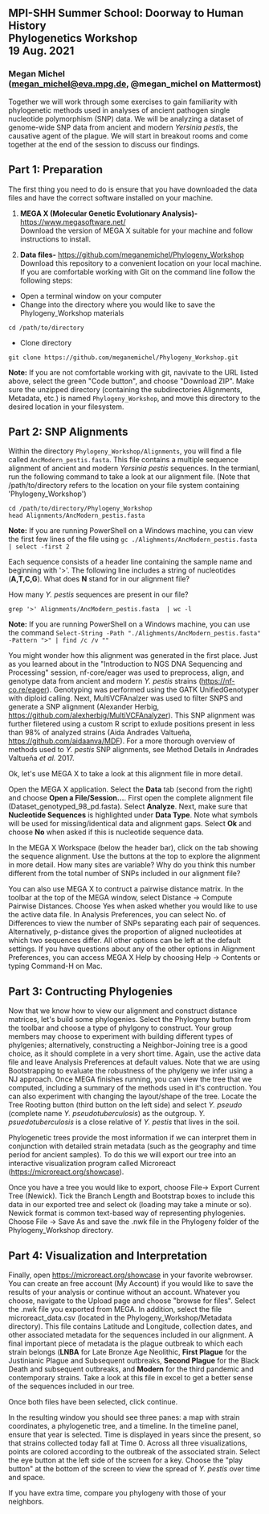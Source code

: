 ## MPI-SHH Summer School: Doorway to Human History<br/> Phylogenetics Workshop<br/> 19 Aug. 2021

### Megan Michel<br/> (megan_michel@eva.mpg.de, @megan_michel on Mattermost)

Together we will work through some exercises to gain familiarity with phylogenetic methods used in analyses of ancient pathogen single nucleotide polymorphism (SNP) data. We will be analyzing a dataset of genome-wide SNP data from ancient and modern *Yersinia pestis*, the causative agent of the plague. We will start in breakout rooms and come together at the end of the session to discuss our findings.

## Part 1: Preparation
The first thing you need to do is ensure that you have downloaded the data files and have the correct software installed on your machine.
 
1. **MEGA X (Molecular Genetic Evolutionary Analysis)-** https://www.megasoftware.net/  
Download the version of MEGA X suitable for your machine and follow instructions to install.
 
2. **Data files-** https://github.com/meganemichel/Phylogeny_Workshop  
Download this repository to a convenient location on your local machine. If you are comfortable working with Git on the command line follow the following steps:  
* Open a terminal window on your computer 
* Change into the directory where you would like to save the Phylogeny_Workshop materials  
```
cd /path/to/directory
```
* Clone directory
```
git clone https://github.com/meganemichel/Phylogeny_Workshop.git
```

**Note:** If you are not comfortable working with git, navivate to the URL listed above, select the green "Code button", and choose "Download ZIP". Make sure the unzipped directory (containing the subdirectories Alignments, Metadata, etc.) is named `Phylogeny_Workshop`, and move this directory to the desired location in your filesystem. 

## Part 2: SNP Alignments

Within the directory `Phylogeny_Workshop/Alignments`, you will find a file called `AncModern_pestis.fasta`. This file contains a multiple sequence alignment of ancient and modern *Yersinia pestis* sequences. In the termianl, run the following command to take a look at our alignment file. (Note that /path/to/directory refers to the location on your file system containing 'Phylogeny_Workshop')
```
cd /path/to/directory/Phylogeny_Workshop
head Alignments/AncModern_pestis.fasta 
```
**Note:** If you are running PowerShell on a Windows machine, you can view the first few lines of the file using `gc ./Alighments/AncModern_pestis.fasta | select -first 2`

Each sequence consists of a header line containing the sample name and beginning with '>'. The following line includes a string of nucleotides (**A,T,C,G**). What does **N** stand for in our alignment file?

How many *Y. pestis* sequences are present in our file?
```
grep '>' Alignments/AncModern_pestis.fasta  | wc -l
```
**Note:** If you are running PowerShell on a Windows machine, you can use the command `Select-String -Path "./Alighments/AncModern_pestis.fasta" -Pattern ">" | find /c /v ""`

You might wonder how this alignment was generated in the first place. Just as you learned about in the "Introduction to NGS DNA Sequencing and Processing" session, nf-core/eager was used to preprocess, align, and genotype data from ancient and modern *Y. pestis* strains (https://nf-co.re/eager). Genotyping was performed using the GATK UnifiedGenotyper with diploid calling. Next, MultiVCFAnalzer was used to filter SNPS and generate a SNP alignment (Alexander Herbig, https://github.com/alexherbig/MultiVCFAnalyzer). This SNP alignment was further filetered using a custom R script to exlude positions present in less than 98% of analyzed strains (Aida Andrades Valtueña, https://github.com/aidaanva/MDF). For a more thorough overview of methods used to *Y. pestis* SNP alignments, see Method Details in Andrades Valtueña *et al.* 2017. 

Ok, let's use MEGA X to take a look at this alignment file in more detail. 

Open the MEGA X application. Select the **Data** tab (second from the right) and choose **Open a File/Session...**. First open the complete alignment file (Dataset_genotyped_98_pd.fasta). Select **Analyze**. Next, make sure that **Nucleotide Sequences** is highlighted under **Data Type**. Note what symbols will be used for missing/identical data and alignment gaps. Select **Ok** and choose **No** when asked if this is nucleotide sequence data. 

In the MEGA X Workspace (below the header bar), click on the tab showing the sequence alignment. Use the buttons at the top to explore the alignment in more detail. How many sites are variable? Why do you think this number different from the total number of SNPs included in our alignment file? 

You can also use MEGA X to contruct a pairwise distance matrix. In the toolbar at the top of the MEGA window, select Distance -> Compute Pairwise Distances. Choose Yes when asked whether you would like to use the active data file. In Analysis Preferences, you can select No. of Differences to view the number of SNPs separating each pair of sequences. Alternatively, p-distance gives the proportion of aligned nucleotides at which two sequences differ. All other options can be left at the default settings. If you have questions about any of the other options in Alignment Preferences, you can access MEGA X Help by choosing Help -> Contents or typing Command-H on Mac. 

## Part 3: Contructing Phylogenies

Now that we know how to view our alignment and construct distance matrices, let's build some phylogenies. Select the Phylogeny button from the toolbar and choose a type of phylgony to construct. Your group members may choose to experiment with building different types of phylgenies; alternatively, constructing a Neighbor-Joining tree is a good choice, as it should complete in a very short time. Again, use the active data file and leave Analysis Preferences at default values. Note that we are using Bootstrapping to evaluate the robustness of the phylgeny we infer using a NJ approach. Once MEGA finishes running, you can view the tree that we computed, including a summary of the methods used in it's contruction. You can also experiment with changing the layout/shape of the tree. Locate the Tree Rooting button (third button on the left side) and select *Y. pseudo* (complete name *Y. pseudotuberculosis*) as the outgroup. *Y. psuedotuberculosis* is a close relative of *Y. pestis* that lives in the soil.

Phylogenetic trees provide the most information if we can interpret them in conjunction with detailed strain metadata (such as the geography and time period for ancient samples). To do this we will export our tree into an interactive visualization program called Microreact (https://microreact.org/showcase). 

Once you have a tree you would like to export, choose File-> Export Current Tree (Newick). Tick the Branch Length and Bootstrap boxes to include this data in our exported tree and select ok (loading may take a minute or so). Newick format is common text-based way of representing phylogenies. Choose File -> Save As and save the .nwk file in the Phylogeny folder of the Phylogeny_Workshop directory.

## Part 4: Visualization and Interpretation

Finally, open https://microreact.org/showcase in your favorite webrowser. You can create an free account (My Account) if you would like to save the results of your analysis or continue without an account. Whatever you choose, navigate to the Upload page and choose "browse for files". Select the .nwk file you exported from MEGA. In addition, select the file microreact_data.csv (located in the Phylogeny_Workshop/Metadata directory). This file contains Latitude and Longitude, collection dates, and other associated metadata for the sequences included in our alignment. A final important piece of metadata is the plague outbreak to which each strain belongs (**LNBA** for Late Bronze Age Neolithic, **First Plague** for the Justinianic Plague and Subsequent outbreaks, **Second Plague** for the Black Death and subsequent outbreaks, and **Modern** for the third pandemic and contemporary strains. Take a look at this file in excel to get a better sense of the sequences included in our tree. 

Once both files have been selected, click continue. 

In the resulting window you should see three panes: a map with strain coordinates, a phylogenetic tree, and a timeline. In the timeline panel, ensure that year is selected. Time is displayed in years since the present, so that strains collected today fall at Time 0. Across all three visualizations, points are colored according to the outbreak of the associated strain. Select the eye button at the left side of the screen for a key. Choose the "play button" at the bottom of the screen to view the spread of *Y. pestis* over time and space. 

If you have extra time, compare you phylogeny with those of your neighbors. 